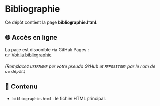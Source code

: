 # Bibliographie

Ce dépôt contient la page **bibliographie.html**.

## 🌐 Accès en ligne
La page est disponible via GitHub Pages :  
👉 [Voir la bibliographie](https://Shuo942.github.io/bibliographie/bibliographie.html)

*(Remplacez `USERNAME` par votre pseudo GitHub et `REPOSITORY` par le nom de ce dépôt.)*

## 📂 Contenu
- `bibliographie.html` : le fichier HTML principal.
